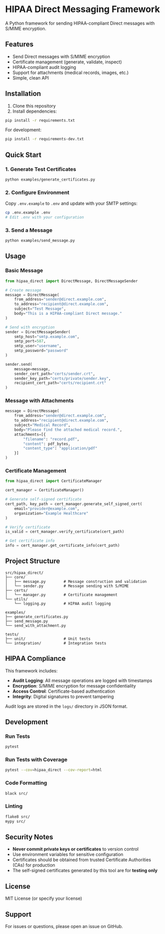 # HIPAA Direct Messaging Framework

A Python framework for sending HIPAA-compliant Direct messages with S/MIME encryption.

## Features

- Send Direct messages with S/MIME encryption
- Certificate management (generate, validate, inspect)
- HIPAA-compliant audit logging
- Support for attachments (medical records, images, etc.)
- Simple, clean API

## Installation

1. Clone this repository
2. Install dependencies:

```bash
pip install -r requirements.txt
```

For development:

```bash
pip install -r requirements-dev.txt
```

## Quick Start

### 1. Generate Test Certificates

```bash
python examples/generate_certificates.py
```

### 2. Configure Environment

Copy `.env.example` to `.env` and update with your SMTP settings:

```bash
cp .env.example .env
# Edit .env with your configuration
```

### 3. Send a Message

```bash
python examples/send_message.py
```

## Usage

### Basic Message

```python
from hipaa_direct import DirectMessage, DirectMessageSender

# Create message
message = DirectMessage(
    from_address="sender@direct.example.com",
    to_address="recipient@direct.example.com",
    subject="Test Message",
    body="This is a HIPAA-compliant Direct message."
)

# Send with encryption
sender = DirectMessageSender(
    smtp_host="smtp.example.com",
    smtp_port=587,
    smtp_user="username",
    smtp_password="password"
)

sender.send(
    message=message,
    sender_cert_path="certs/sender.crt",
    sender_key_path="certs/private/sender.key",
    recipient_cert_path="certs/recipient.crt"
)
```

### Message with Attachments

```python
message = DirectMessage(
    from_address="sender@direct.example.com",
    to_address="recipient@direct.example.com",
    subject="Medical Record",
    body="Please find the attached medical record.",
    attachments=[{
        "filename": "record.pdf",
        "content": pdf_bytes,
        "content_type": "application/pdf"
    }]
)
```

### Certificate Management

```python
from hipaa_direct import CertificateManager

cert_manager = CertificateManager()

# Generate self-signed certificate
cert_path, key_path = cert_manager.generate_self_signed_cert(
    email="provider@example.com",
    organization="Example Healthcare"
)

# Verify certificate
is_valid = cert_manager.verify_certificate(cert_path)

# Get certificate info
info = cert_manager.get_certificate_info(cert_path)
```

## Project Structure

```
src/hipaa_direct/
├── core/
│   ├── message.py        # Message construction and validation
│   └── sender.py         # Message sending with S/MIME
├── certs/
│   └── manager.py        # Certificate management
└── utils/
    └── logging.py        # HIPAA audit logging

examples/
├── generate_certificates.py
├── send_message.py
└── send_with_attachment.py

tests/
├── unit/                 # Unit tests
└── integration/          # Integration tests
```

## HIPAA Compliance

This framework includes:

- **Audit Logging**: All message operations are logged with timestamps
- **Encryption**: S/MIME encryption for message confidentiality
- **Access Control**: Certificate-based authentication
- **Integrity**: Digital signatures to prevent tampering

Audit logs are stored in the `logs/` directory in JSON format.

## Development

### Run Tests

```bash
pytest
```

### Run Tests with Coverage

```bash
pytest --cov=hipaa_direct --cov-report=html
```

### Code Formatting

```bash
black src/
```

### Linting

```bash
flake8 src/
mypy src/
```

## Security Notes

- **Never commit private keys or certificates** to version control
- Use environment variables for sensitive configuration
- Certificates should be obtained from trusted Certificate Authorities (CAs) for production
- The self-signed certificates generated by this tool are for **testing only**

## License

MIT License (or specify your license)

## Support

For issues or questions, please open an issue on GitHub.
